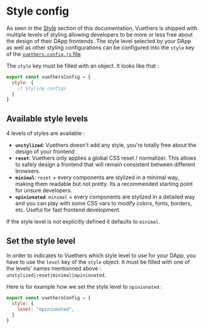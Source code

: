 # Style config

As seen in the [Style](/guide/style/) section of this documentation, Vuethers is shipped with multiple levels of styling allowing developers to be more or less free about the design of their DApp frontends.
The style level selected by your DApp as well as other styling configurations can be configured into the `style` key of the [`vuethers.config.js` file](/guide/vuethers-config-js.html).

The `style` key must be filled with an object. It looks like that :
```js
export const vuethersConfig = {
  style: {
    // Styling configs
  }
}
```

## Available style levels
4 levels of styles are available :
- **`unstylized`**: Vuethers doesn't add any style, you're totally free about the design of your frontend
- **`reset`**: Vuethers only applies a global CSS reset / normalizer. This allows to safely design a frontend that will remain consistent between different browsers.
- **`minimal`**: `reset` + every components are stylized in a minimal way, making them readable but not pretty. Its a recommended starting point for unsure developers.
- **`opinionated`**: `minimal` + every components are stylized in a detailed way and you can play with some CSS vars to modify colors, fonts, borders, etc. Useful for fast frontend development.

If the style level is not explicitly defined it defaults to `minimal`.

## Set the style level
In order to indicates to Vuethers which style level to use for your DApp, you have to use the `level` key of the `style` object. It must be filled with one of the levels' names mentionned above : `unstylized|reset|minimal|opinionated`.

Here is for example how we set the style level to `opinionated` :
```js
export const vuethersConfig = {
  style: {
    level: "opinionated",
  }
}
```
